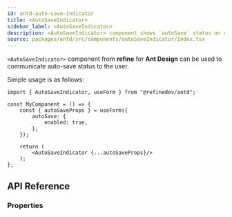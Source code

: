```yaml
---
id: antd-auto-save-indicator
title: <AutoSaveIndicator>
sidebar_label: <AutoSaveIndicator>
description: <AutoSaveIndicator> component shows `autoSave` status on edit actions.
source: packages/antd/src/components/autoSaveIndicator/index.tsx
---
```


`<AutoSaveIndicator>` component from **refine** for **Ant Design** can be used to communicate auto-save status to the user. 

Simple usage is as follows:

```tsx
import { AutoSaveIndicator, useForm } from "@refinedev/antd";

const MyComponent = () => {
    const { autoSaveProps } = useForm({
        autoSave: {
            enabled: true,
        },
    });

    return (
        <AutoSaveIndicator {...autoSaveProps}/>
    );
};
```

## API Reference

### Properties

<PropsTable module="@refinedev/antd/AutoSaveIndicator" />
